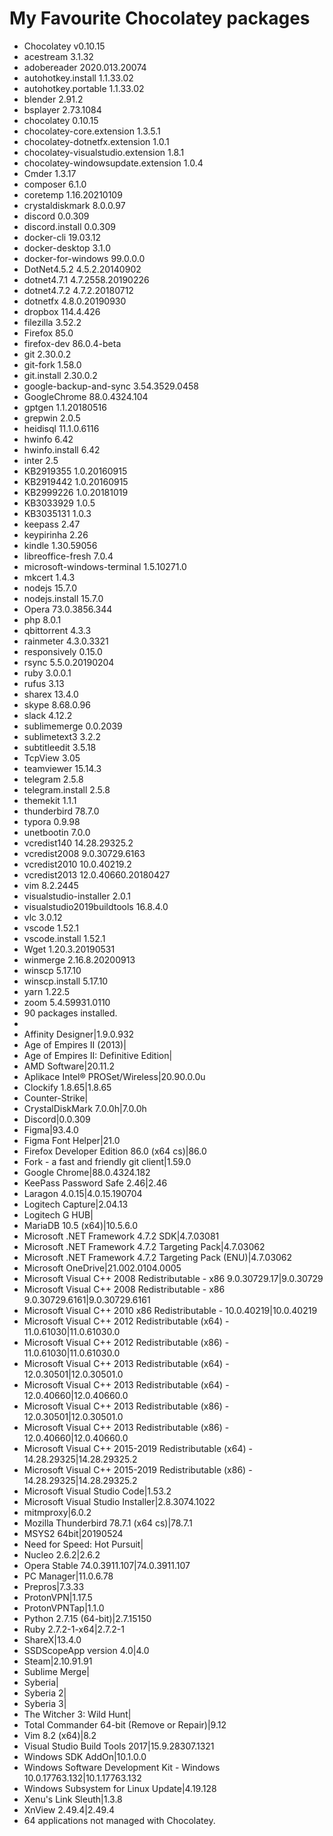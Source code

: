 # My Favourite Chocolatey packages

- Chocolatey v0.10.15
- acestream 3.1.32
- adobereader 2020.013.20074
- autohotkey.install 1.1.33.02
- autohotkey.portable 1.1.33.02
- blender 2.91.2
- bsplayer 2.73.1084
- chocolatey 0.10.15
- chocolatey-core.extension 1.3.5.1
- chocolatey-dotnetfx.extension 1.0.1
- chocolatey-visualstudio.extension 1.8.1
- chocolatey-windowsupdate.extension 1.0.4
- Cmder 1.3.17
- composer 6.1.0
- coretemp 1.16.20210109
- crystaldiskmark 8.0.0.97
- discord 0.0.309
- discord.install 0.0.309
- docker-cli 19.03.12
- docker-desktop 3.1.0
- docker-for-windows 99.0.0.0
- DotNet4.5.2 4.5.2.20140902
- dotnet4.7.1 4.7.2558.20190226
- dotnet4.7.2 4.7.2.20180712
- dotnetfx 4.8.0.20190930
- dropbox 114.4.426
- filezilla 3.52.2
- Firefox 85.0
- firefox-dev 86.0.4-beta
- git 2.30.0.2
- git-fork 1.58.0
- git.install 2.30.0.2
- google-backup-and-sync 3.54.3529.0458
- GoogleChrome 88.0.4324.104
- gptgen 1.1.20180516
- grepwin 2.0.5
- heidisql 11.1.0.6116
- hwinfo 6.42
- hwinfo.install 6.42
- inter 2.5
- KB2919355 1.0.20160915
- KB2919442 1.0.20160915
- KB2999226 1.0.20181019
- KB3033929 1.0.5
- KB3035131 1.0.3
- keepass 2.47
- keypirinha 2.26
- kindle 1.30.59056
- libreoffice-fresh 7.0.4
- microsoft-windows-terminal 1.5.10271.0
- mkcert 1.4.3
- nodejs 15.7.0
- nodejs.install 15.7.0
- Opera 73.0.3856.344
- php 8.0.1
- qbittorrent 4.3.3
- rainmeter 4.3.0.3321
- responsively 0.15.0
- rsync 5.5.0.20190204
- ruby 3.0.0.1
- rufus 3.13
- sharex 13.4.0
- skype 8.68.0.96
- slack 4.12.2
- sublimemerge 0.0.2039
- sublimetext3 3.2.2
- subtitleedit 3.5.18
- TcpView 3.05
- teamviewer 15.14.3
- telegram 2.5.8
- telegram.install 2.5.8
- themekit 1.1.1
- thunderbird 78.7.0
- typora 0.9.98
- unetbootin 7.0.0
- vcredist140 14.28.29325.2
- vcredist2008 9.0.30729.6163
- vcredist2010 10.0.40219.2
- vcredist2013 12.0.40660.20180427
- vim 8.2.2445
- visualstudio-installer 2.0.1
- visualstudio2019buildtools 16.8.4.0
- vlc 3.0.12
- vscode 1.52.1
- vscode.install 1.52.1
- Wget 1.20.3.20190531
- winmerge 2.16.8.20200913
- winscp 5.17.10
- winscp.install 5.17.10
- yarn 1.22.5
- zoom 5.4.59931.0110
- 90 packages installed.
- 
- Affinity Designer|1.9.0.932
- Age of Empires II (2013)|
- Age of Empires II: Definitive Edition|
- AMD Software|20.11.2
- Aplikace Intel® PROSet/Wireless|20.90.0.0u
- Clockify 1.8.65|1.8.65
- Counter-Strike|
- CrystalDiskMark 7.0.0h|7.0.0h
- Discord|0.0.309
- Figma|93.4.0
- Figma Font Helper|21.0
- Firefox Developer Edition 86.0 (x64 cs)|86.0
- Fork - a fast and friendly git client|1.59.0
- Google Chrome|88.0.4324.182
- KeePass Password Safe 2.46|2.46
- Laragon 4.0.15|4.0.15.190704
- Logitech Capture|2.04.13
- Logitech G HUB|
- MariaDB 10.5 (x64)|10.5.6.0
- Microsoft .NET Framework 4.7.2 SDK|4.7.03081
- Microsoft .NET Framework 4.7.2 Targeting Pack|4.7.03062
- Microsoft .NET Framework 4.7.2 Targeting Pack (ENU)|4.7.03062
- Microsoft OneDrive|21.002.0104.0005
- Microsoft Visual C++ 2008 Redistributable - x86 9.0.30729.17|9.0.30729
- Microsoft Visual C++ 2008 Redistributable - x86 9.0.30729.6161|9.0.30729.6161
- Microsoft Visual C++ 2010  x86 Redistributable - 10.0.40219|10.0.40219
- Microsoft Visual C++ 2012 Redistributable (x64) - 11.0.61030|11.0.61030.0
- Microsoft Visual C++ 2012 Redistributable (x86) - 11.0.61030|11.0.61030.0
- Microsoft Visual C++ 2013 Redistributable (x64) - 12.0.30501|12.0.30501.0
- Microsoft Visual C++ 2013 Redistributable (x64) - 12.0.40660|12.0.40660.0
- Microsoft Visual C++ 2013 Redistributable (x86) - 12.0.30501|12.0.30501.0
- Microsoft Visual C++ 2013 Redistributable (x86) - 12.0.40660|12.0.40660.0
- Microsoft Visual C++ 2015-2019 Redistributable (x64) - 14.28.29325|14.28.29325.2
- Microsoft Visual C++ 2015-2019 Redistributable (x86) - 14.28.29325|14.28.29325.2
- Microsoft Visual Studio Code|1.53.2
- Microsoft Visual Studio Installer|2.8.3074.1022
- mitmproxy|6.0.2
- Mozilla Thunderbird 78.7.1 (x64 cs)|78.7.1
- MSYS2 64bit|20190524
- Need for Speed: Hot Pursuit|
- Nucleo 2.6.2|2.6.2
- Opera Stable 74.0.3911.107|74.0.3911.107
- PC Manager|11.0.6.78
- Prepros|7.3.33
- ProtonVPN|1.17.5
- ProtonVPNTap|1.1.0
- Python 2.7.15 (64-bit)|2.7.15150
- Ruby 2.7.2-1-x64|2.7.2-1
- ShareX|13.4.0
- SSDScopeApp version 4.0|4.0
- Steam|2.10.91.91
- Sublime Merge|
- Syberia|
- Syberia 2|
- Syberia 3|
- The Witcher 3: Wild Hunt|
- Total Commander 64-bit (Remove or Repair)|9.12
- Vim 8.2 (x64)|8.2
- Visual Studio Build Tools 2017|15.9.28307.1321
- Windows SDK AddOn|10.1.0.0
- Windows Software Development Kit - Windows 10.0.17763.132|10.1.17763.132
- Windows Subsystem for Linux Update|4.19.128
- Xenu's Link Sleuth|1.3.8
- XnView 2.49.4|2.49.4
- 64 applications not managed with Chocolatey.
